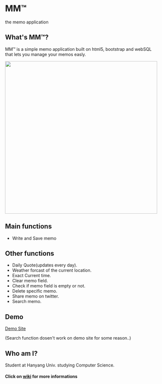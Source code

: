 MM™
====
the memo application

What's MM™?
------------
MM™ is a simple memo application built on html5, bootstrap and webSQL
that lets you manage your memos easly.

<img src="http://i65.tinypic.com/2zhl6v7.png" width="500">

Main functions
--------------
- Write and Save memo

Other functions
---------------
- Daily Quote(updates every day).
- Weather forcast of the current location.
- Exact Current time.
- Clear memo field.
- Check if memo field is empty or not.
- Delete specific memo.
- Share memo on twitter.
- Search memo.

Demo
----
[Demo Site](https://rawgit.com/k0626089/mm/master/index.html)

(Search function dosen't work on demo site for some reason..)

Who am I?
---------
Student at Hanyang Univ. studying Computer Science.

#### Click on [wiki](https://github.com/k0626089/mm/wiki) for more informations

